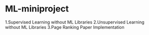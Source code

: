 # ML-miniproject
1.Supervised Learning without ML Libraries
2.Unsupervised Learning without ML Libraries
3.Page Ranking Paper Implementation 
